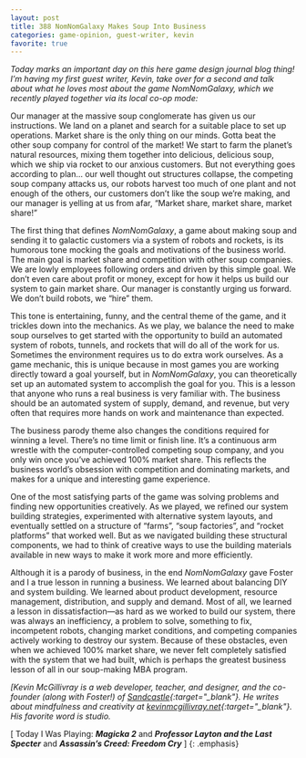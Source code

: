```yaml
---
layout: post
title: 388 NomNomGalaxy Makes Soup Into Business
categories: game-opinion, guest-writer, kevin
favorite: true
---
```

*Today marks an important day on this here game design journal blog thing! I’m having my first guest writer, Kevin, take over for a second and talk about what he loves most about the game NomNomGalaxy, which we recently played together via its local co-op mode:*

Our manager at the massive soup conglomerate has given us our instructions. We land on a planet and search for a suitable place to set up operations. Market share is the only thing on our minds. Gotta beat the other soup company for control of the market! We start to farm the planet’s natural resources, mixing them together into delicious, delicious soup, which we ship via rocket to our anxious customers. But not everything goes according to plan… our well thought out structures collapse, the competing soup company attacks us, our robots harvest too much of one plant and not enough of the others, our customers don’t like the soup we’re making, and our manager is yelling at us from afar, “Market share, market share, market share!”

The first thing that defines *NomNomGalaxy*, a game about making soup and sending it to galactic customers via a system of robots and rockets, is its humorous tone mocking the goals and motivations of the business world. The main goal is market share and competition with other soup companies. We are lowly employees following orders and driven by this simple goal. We don’t even care about profit or money, except for how it helps us build our system to gain market share. Our manager is constantly urging us forward. We don’t build robots, we “hire” them.

This tone is entertaining, funny, and the central theme of the game, and it trickles down into the mechanics. As we play, we balance the need to make soup ourselves to get started with the opportunity to build an automated system of robots, tunnels, and rockets that will do all of the work for us. Sometimes the environment requires us to do extra work ourselves. As a game mechanic, this is unique because in most games you are working directly toward a goal yourself, but in *NomNomGalaxy*, you can theoretically set up an automated system to accomplish the goal for you. This is a lesson that anyone who runs a real business is very familiar with. The business should be an automated system of supply, demand, and revenue, but very often that requires more hands on work and maintenance than expected.

The business parody theme also changes the conditions required for winning a level. There’s no time limit or finish line. It’s a continuous arm wrestle with the computer-controlled competing soup company, and you only win once you’ve achieved 100% market share. This reflects the business world’s obsession with competition and dominating markets, and makes for a unique and interesting game experience.

One of the most satisfying parts of the game was solving problems and finding new opportunities creatively. As we played, we refined our system building strategies, experimented with alternative system layouts, and eventually settled on a structure of “farms”, “soup factories”, and “rocket platforms” that worked well. But as we navigated building these structural components, we had to think of creative ways to use the building materials available in new ways to make it work more and more efficiently.

Although it is a parody of business, in the end *NomNomGalaxy* gave Foster and I a true lesson in running a business. We learned about balancing DIY and system building. We learned about product development, resource management, distribution, and supply and demand. Most of all, we learned a lesson in dissatisfaction—as hard as we worked to build our system, there was always an inefficiency, a problem to solve, something to fix, incompetent robots, changing market conditions, and competing companies actively working to destroy our system. Because of these obstacles, even when we achieved 100% market share, we never felt completely satisfied with the system that we had built, which is perhaps the greatest business lesson of all in our soup-making MBA program.

*[Kevin McGillivray is a web developer, teacher, and designer, and the co-founder (along with Foster!) of [Sandcastle](http://sandcastle.co){:target="_blank"}. He writes about mindfulness and creativity at [kevinmcgillivray.net](http://kevinmcgillivray.net){:target="_blank"}. His favorite word is studio.*

[ Today I Was Playing: ***Magicka 2*** and ***Professor Layton and the Last Specter*** and ***Assassin’s Creed: Freedom Cry*** ]
{: .emphasis}